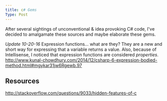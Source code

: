 ```yaml
---
title: c# Gems
Type: Post
---
```


After several sightings of unconventional & idea provoking C# code, I've decided to amalgamate these sources and maybe elaborate these gems.

*Update 10-20-16* Expression functions... what are they? They are a new and short way for expressing that a variable returns a value.  Also, because of Intellisense, I noticed that expression functions are considered *properties*. http://www.kunal-chowdhury.com/2014/12/csharp-6-expression-bodied-method.html#mgykar31jw6Rgewb.97

## Resources
http://stackoverflow.com/questions/9033/hidden-features-of-c
